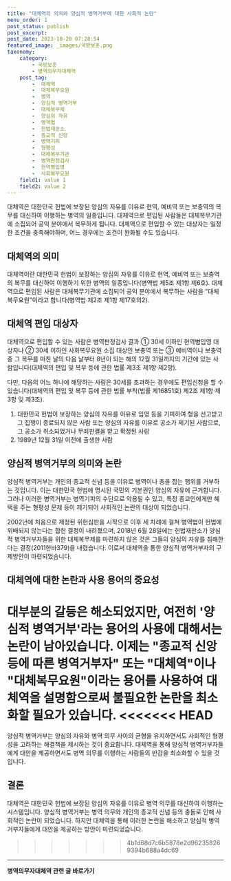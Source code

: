 ```yaml
---
title: "대체역의 의의와 양심적 병역거부에 대한 사회적 논란"
menu_order: 1
post_status: publish
post_excerpt: 
post_date: 2023-10-20 07:28:54
featured_image: _images/국방보훈.png
taxonomy:
    category:
        - 국방보훈
        - 병역의무자대체역
    post_tag:
        -  대체역
        -  대체복무요원
        -  병역
        -  양심적 병역거부
        -  대체복무제
        -  양심의 자유
        -  병역법
        -  헌법재판소
        -  종교적 신앙
        -  병역기피
        -  형평성
        -  대체복무기관
        -  병역판정검사
        -  현역병입영
        -  사회복무요원
    field1: value 1
    field2: value 2
---
```




대체역은 대한민국 헌법에 보장된 양심의 자유를 이유로 현역, 예비역 또는 보충역의 복무를 대신하여 이행하는 병역의 일종입니다. 대체역으로 편입된 사람들은 대체복무기관에 소집되어 공익 분야에서 복무하게 됩니다. 대체역으로 편입할 수 있는 대상자는 일정한 조건을 충족해야하며, 어느 경우에는 조건이 완화될 수도 있습니다.

## 대체역의 의미

대체역이란 대한민국 헌법이 보장하는 양심의 자유를 이유로 현역, 예비역 또는 보충역의 복무를 대신하여 이행하기 위한 병역의 일종입니다(병역법 제5조 제1항 제6호). 대체역으로 편입된 사람은 대체복무기관에 소집되어 공익 분야에서 복무하는 사람을 "대체복무요원"이라고 합니다(병역법 제2조 제1항 제17호의2).

## 대체역 편입 대상자

대체역으로 편입할 수 있는 사람은 병역판정검사 결과 ① 30세 이하인 현역병입영 대상자나 ② 30세 이하인 사회복무요원 소집 대상인 보충역 또는 ③ 예비역이나 보충역 중 그 복무를 마친 날의 다음 날부터 8년이 되는 해의 12월 31일까지의 기간에 있는 사람입니다(대체역의 편입 및 복무 등에 관한 법률 제3조 제1항·제2항).

다만, 다음의 어느 하나에 해당하는 사람은 30세를 초과하는 경우에도 편입신청을 할 수 있습니다(대체역의 편입 및 복무 등에 관한 법률 부칙(법률 제16851호) 제2조 제1항·제3항 및 제3조).

1. 대한민국 헌법이 보장하는 양심의 자유를 이유로 입영 등을 기피하여 형을 선고받고 그 집행이 종료되지 않은 사람 또는 양심의 자유를 이유로 공소가 제기된 사람으로, 그 공소가 취소되었거나 무죄판결을 받고 확정된 사람
2. 1989년 12월 31일 이전에 출생한 사람

## 양심적 병역거부의 의미와 논란

양심적 병역거부는 개인의 종교적 신념 등을 이유로 병역이나 총을 잡는 행위를 거부하는 것입니다. 이는 대한민국 헌법에 명시된 국민의 기본권인 양심의 자유에 근거합니다. 그러나 이러한 병역거부는 병역기피의 수단으로 악용될 수 있고, 특정 종교인에게만 혜택을 주는 형평성 문제 등이 제기되어 사회적인 논란의 대상이 되었습니다.

2002년에 처음으로 제청된 위헌심판을 시작으로 이후 세 차례에 걸쳐 병역법이 헌법에 위배되지 않는다는 합헌 결정이 내려졌으며, 2018년 6월 28일에는 헌법재판소가 양심적 병역거부자들을 위한 대체복무제를 마련하지 않은 것은 그들의 양심의 자유를 침해한다는 결정(2011헌바379)을 내렸습니다. 이로써 대체역을 통한 양심적 병역거부자의 구제방안이 마련되었습니다.

## 대체역에 대한 논란과 사용 용어의 중요성

대부분의 갈등은 해소되었지만, 여전히 '양심적 병역거부'라는 용어의 사용에 대해서는 논란이 남아있습니다. 이제는 "종교적 신앙 등에 따른 병역거부자" 또는 "대체역"이나 "대체복무요원"이라는 용어를 사용하여 대체역을 설명함으로써 불필요한 논란을 최소화할 필요가 있습니다.
<<<<<<< HEAD
=======

양심적 병역거부는 양심의 자유와 병역 의무 사이의 균형을 유지하면서도 사회적인 형평성을 고려하는 해결책을 제시하는 것이 중요합니다. 대체역을 통해 양심적 병역거부자들에게 대안을 제공하면서도 병역 의무를 이행하는 사람들의 반감을 최소화할 수 있을 것입니다.

## 결론

대체역은 대한민국 헌법에 보장된 양심의 자유를 이유로 병역 의무를 대신하여 이행하는 시스템입니다. 양심적 병역거부는 병역 의무와 개인의 종교적 신념 등의 충돌로 인해 사회적인 논란이 되었습니다. 하지만 대체역을 통해 이러한 논란을 해소하고 양심적 병역거부자들에게 대안을 제공하는 방안이 마련되었습니다.
>>>>>>> 4b1d68d7c6b5878e2d962358269394b688a4dc69
<!-- wp:separator -->
<hr class="wp-block-separator has-alpha-channel-opacity"/>
<!-- /wp:separator -->
<!-- wp:group {"backgroundColor":"base","layout":{"type":"constrained"}} -->
<div class="wp-block-group has-base-background-color has-background"><!-- wp:paragraph {"align":"center","fontSize":"large"} -->
<p class="has-text-align-center has-large-font-size"><strong>병역의무자대체역 관련 글 바로가기</strong></p>
<!-- /wp:paragraph -->


<!-- wp:latest-posts
{"categories":[{"id":7660,"count":19,"description":"","link":"https://uknowlaw.com/category/%eb%b3%91%ec%97%ad%ec%9d%98%eb%ac%b4%ec%9e%90%eb%8c%80%ec%b2%b4%ec%97%ad/","name":"병역의무자대체역","slug":"병역의무자대체역","taxonomy":"category","parent":0,"meta":[],"_links":{"self":[{"href":"https://uknowlaw.com/wp-json/wp/v2/categories/7660"}],"collection":[{"href":"https://uknowlaw.com/wp-json/wp/v2/categories"}],"about":[{"href":"https://uknowlaw.com/wp-json/wp/v2/taxonomies/category"}],"wp:post_type":[{"href":"https://uknowlaw.com/wp-json/wp/v2/posts?categories=7660"}],"curies":[{"name":"wp","href":"https://api.w.org/{rel}","templated":true}]}}],"postsToShow":100,"excerptLength":28,"postLayout":"grid","columns":2,"featuredImageAlign":"left","featuredImageSizeSlug":"large","fontSize":"medium"} /--></div>
<!-- /wp:group -->